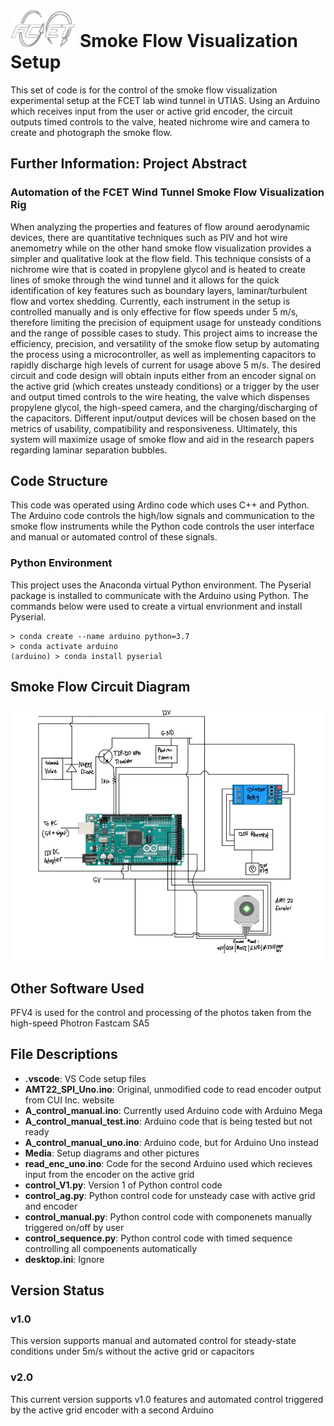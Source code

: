 # <img src= "Media/FCET_Logo.png" height = "60"> Smoke Flow Visualization Setup
This set of code is for the control of the smoke flow visualization experimental setup at the FCET lab wind tunnel in UTIAS. 
Using an Arduino which receives input from the user or active grid encoder, the circuit outputs timed controls to the valve, heated nichrome wire and camera to create and photograph the smoke flow.

## Further Information: Project Abstract
### Automation of the FCET Wind Tunnel Smoke Flow Visualization Rig
When analyzing the properties and features of flow around aerodynamic devices, there are quantitative techniques such as PIV and hot wire anemometry while on the other hand smoke flow visualization provides a simpler and qualitative look at the flow field. This technique consists of a nichrome wire that is coated in propylene glycol and is heated to create lines of smoke through the wind tunnel and it allows for the quick identification of key features such as boundary layers, laminar/turbulent flow and vortex shedding. Currently, each instrument in the setup is controlled manually and is only effective for flow speeds under 5 m/s, therefore limiting the precision of equipment usage for unsteady conditions and the range of possible cases to study. This project aims to increase the efficiency, precision, and versatility of the smoke flow setup by automating the process using a microcontroller, as well as implementing capacitors to rapidly discharge high levels of current for usage above 5 m/s. The desired circuit and code design will obtain inputs either from an encoder signal on the active grid (which creates unsteady conditions) or a trigger by the user and output timed controls to the wire heating, the valve which dispenses propylene glycol, the high-speed camera, and the charging/discharging of the capacitors. Different input/output devices will be chosen based on the metrics of usability, compatibility and responsiveness. Ultimately, this system will maximize usage of smoke flow and aid in the research papers regarding laminar separation bubbles.

## Code Structure
This code was operated using Ardino code which uses C++ and Python. The Arduino code controls the high/low signals and communication to the smoke flow instruments while the Python code controls the user interface and manual or automated control of these signals.

### Python Environment
This project uses the Anaconda virtual Python environment. The Pyserial package is installed to communicate with the Arduino using Python. The commands below were used to create a virtual envrionment and install Pyserial.
```
> conda create --name arduino python=3.7
> conda activate arduino
(arduino) > conda install pyserial
```
## Smoke Flow Circuit Diagram
<img src= "Media/SmokeFlowCircuit.jpg">

## Other Software Used
PFV4 is used for the control and processing of the photos taken from the high-speed Photron Fastcam SA5

## File Descriptions
* **.vscode**: VS Code setup files
* **AMT22_SPI_Uno.ino**: Original, unmodified code to read encoder output from CUI Inc. website
* **A_control_manual.ino**: Currently used Arduino code with Arduino Mega
* **A_control_manual_test.ino**: Arduino code that is being tested but not ready
* **A_control_manual_uno.ino**: Arduino code, but for Arduino Uno instead
* **Media**: Setup diagrams and other pictures
* **read_enc_uno.ino**: Code for the second Arduino used which recieves input from the encoder on the active grid
* **control_V1.py**: Version 1 of Python control code
* **control_ag.py**: Python control code for unsteady case with active grid and encoder
* **control_manual.py**: Python control code with componenets manually triggered on/off by user
* **control_sequence.py**: Python control code with timed sequence controlling all compoenents automatically
* **desktop.ini**: Ignore

## Version Status
### v1.0
This version supports manual and automated control for steady-state conditions under 5m/s without the active grid or capacitors
### v2.0
This current version supports v1.0 features and automated control triggered by the active grid encoder with a second Arduino

